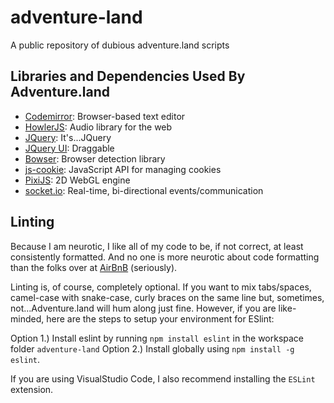 # adventure-land
A public repository of dubious adventure.land scripts

## Libraries and Dependencies Used By Adventure.land
- [Codemirror](https://codemirror.net/): Browser-based text editor
- [HowlerJS](https://howlerjs.com/): Audio library for the web
- [JQuery](https://jquery.com/): It's...JQuery
- [JQuery UI](https://jqueryui.com/): Draggable
- [Bowser](https://github.com/lancedikson/bowser): Browser detection library
- [js-cookie](https://github.com/js-cookie/js-cookie): JavaScript API for managing cookies
- [PixiJS](http://www.pixijs.com/): 2D WebGL engine
- [socket.io](https://socket.io/): Real-time, bi-directional events/communication


## Linting
Because I am neurotic, I like all of my code to be, if not correct, at least consistently formatted. And no one is more neurotic about code formatting than the folks over at [AirBnB](https://github.com/airbnb/javascript) (seriously). 

Linting is, of course, completely optional. If you want to mix tabs/spaces, camel-case with snake-case, curly braces on the same line but, sometimes, not...Adventure.land will hum along just fine. However, if you are like-minded, here are the steps to setup your environment for ESlint:

Option 1.) Install eslint by running `npm install eslint` in the workspace folder `adventure-land`
Option 2.) Install globally using `npm install -g eslint`.

If you are using VisualStudio Code, I also recommend installing the `ESLint` extension.
